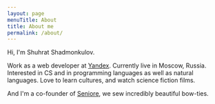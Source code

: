 ```yaml
---
layout: page
menuTitle: About
title: About me
permalink: /about/
---
```


Hi, I'm Shuhrat Shadmonkulov.

Work as a web developer at [Yandex][yandex]. Currently live in Moscow, Russia.
Interested in CS and in programming languages as well as natural languages.
Love to learn cultures, and watch science fiction films.

And I'm a co-founder of [Seniore][seniore], we sew incredibly beautiful bow-ties.


[yandex]: http://yandex.ru
[seniore]: http://seniore.ru
